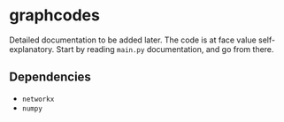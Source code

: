 # graphcodes

Detailed documentation to be added later. The code is at face value self-explanatory. 
Start by reading `main.py` documentation, and go from there.

## Dependencies

* `networkx`
* `numpy`